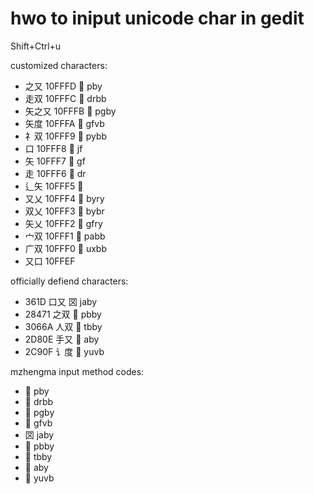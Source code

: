 # hwo to iniput unicode char in gedit
Shift+Ctrl+u



customized characters:
* 之又    10FFFD  􏿽  pby
* 走双    10FFFC  􏿼  drbb
* 矢之又  10FFFB  􏿻 pgby
* 矢度    10FFFA  􏿺 gfvb
* 礻双    10FFF9  􏿹 pybb 
* 口      10FFF8  􏿸 jf
* 矢      10FFF7 􏿷 gf
* 走      10FFF6  􏿶 dr
* 辶矢    10FFF5  􏿵
* 又乂    10FFF4   􏿴	byry 
* 双乂     10FFF3  􏿳	bybr 
* 矢乂     10FFF2  􏿲	gfry 
* 宀双     10FFF1  􏿱	pabb 
* 广双     10FFF0  􏿰	uxbb
* 又口     10FFEF   

officially defiend characters:
* 361D   口又   㘝 jaby
* 28471  之双   𨑱 pbby
* 3066A  人双   𰙪 tbby
* 2D80E  手又   𭠎 aby
* 2C90F 讠度    𬤏 yuvb 


mzhengma input method codes:
*  􏿽   pby 
*  􏿼   drbb
*  􏿻   pgby
*  􏿺   gfvb
*  㘝  jaby
*  𨑱  pbby
*  𰙪  tbby
*  𭠎  aby
*  𬤏  yuvb



